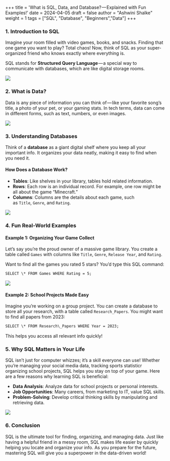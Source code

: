 +++
title = 'What is SQL, Data, and Database? — Explained with Fun Examples!'
date = 2024-04-05
draft = false
author = "Ashwini Shalke"
weight = 1
tags = ["SQL", "Database", "Beginners","Data"]
+++



### 1\. Introduction to SQL

Imagine your room filled with video games, books, and snacks. Finding that one game you want to play? Total chaos! Now, think of SQL as your super-organized friend who knows exactly where everything is. 

SQL stands for **Structured Query Language** — a special way to communicate with databases, which are like digital storage rooms.

![](https://cdn-images-1.medium.com/max/2400/1*sXIJCSHozwhOUvb983v81Q.jpeg)

### 2\. What is Data?

Data is any piece of information you can think of — like your favorite song’s title, a photo of your pet, or your gaming stats. In tech terms, data can come in different forms, such as text, numbers, or even images.

![](https://cdn-images-1.medium.com/max/1600/1*EoNvF3-8DsAwMuc02cWd5g.jpeg)

### 3\. Understanding Databases

Think of a **database** as a giant digital shelf where you keep all your important info. It organizes your data neatly, making it easy to find when you need it.

#### How Does a Database Work?

*   **Tables**: Like shelves in your library, tables hold related information.
*   **Rows**: Each row is an individual record. For example, one row might be all about the game “Minecraft.”
*   **Columns**: Columns are the details about each game, such as `Title`, `Genre`, and `Rating`.

![](https://cdn-images-1.medium.com/max/1600/1*4fWemOscVLKL0TflZybkBw.jpeg)

### 4\. Fun Real-World Examples

#### Example 1: Organizing Your Game Collect

Let’s say you’re the proud owner of a massive game library. You create a table called `Games` with columns like `Title`, `Genre`, `Release Year`, and `Rating`.

Want to find all the games you rated 5 stars? You’d type this SQL command:

```html
SELECT \* FROM Games WHERE Rating = 5;
```

![](https://cdn-images-1.medium.com/max/1600/1*ggCzacj391vU2edt5PtjkA.jpeg)

#### Example 2: School Projects Made Easy

Imagine you’re working on a group project. You can create a database to store all your research, with a table called `Research_Papers`. You might want to find all papers from 2023:

```html
SELECT \* FROM Research\_Papers WHERE Year = 2023;
```

This helps you access all relevant info quickly!

### 5\. Why SQL Matters in Your Life

SQL isn’t just for computer whizzes; it’s a skill everyone can use! Whether you’re managing your social media data, tracking sports statisticr organizing school projects, SQL helps you stay on top of your game. Here are a few reasons why learning SQL is beneficial:

*   **Data Analysis**: Analyze data for school projects or personal interests.
*   **Job Opportunities**: Many careers, from marketing to IT, value SQL skills.
*   **Problem-Solving**: Develop critical thinking skills by manipulating and retrieving data.

![](https://cdn-images-1.medium.com/max/1600/1*YiX49me1W6UZZnWZvNzTYg.jpeg)

### 6\. Conclusion

SQL is the ultimate tool for finding, organizing, and managing data. Just like having a helpful friend in a messy room, SQL makes life easier by quickly helping you locate and organize your info. As you prepare for the future, mastering SQL will give you a superpower in the data-driven world!